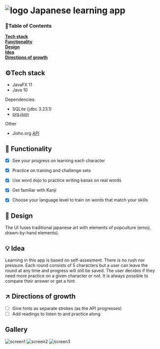 # ![logo](https://emojipedia-us.s3.dualstack.us-west-1.amazonaws.com/thumbs/60/apple/51/mount-fuji_1f5fb.png) Japanese learning app

### 📖Table of Contents
**[Tech stack](#tech-stack)**<br>
**[Functionality](#functionality)**<br>
**[Design](#design)**<br>
**[Idea](#idea)**<br>
**[Directions of growth](#Directions-of-growth)**<br>

## ⚙️Tech stack
* JavaFX 11
* Java 10

Dependencies:

* SQLite (jdbc 3.23.1)
* [org.json][2]

Other

* Jisho.org [API][1]

## 🎯 Functionality

- [x] See your progress on learning each character
- [x] Practice on training and challenge sets
- [x] Use word dojo to practice writing kanas on real words
- [x] Get familiar with Kanji
- [x] Choose your language level to train on words that match your skills


[1]: https://jisho.org/forum/54fefc1f6e73340b1f160000-is-there-any-kind-of-search-api
[2]: https://jar-download.com/artifacts/org.json

## 🎨 Design

The UI fuses traditional japanese art with elements of popculture (emoji, drawn-by-hand elements). 

## 💡 Idea

Learning in this app is based on self-assesment. There is no rush nor pressure. Each round consists of 5 characters but a user can leave the round at any time and progress will still be saved.
The user decides if they need more practice on a given character or not. It is always possible to compare their answer or get a hint.


## ↗️ Directions of growth

- [ ] Give hints as separate strokes (as the API progresses)
- [ ] Add readings to listen to and practice along

## Gallery

![screen1](https://user-images.githubusercontent.com/64398325/121964217-7d298580-cd6b-11eb-8032-4e38bea2069b.PNG)
![screen2](https://user-images.githubusercontent.com/64398325/121964230-8286d000-cd6b-11eb-9972-901032742b06.PNG)
![screen3](https://user-images.githubusercontent.com/64398325/121964245-874b8400-cd6b-11eb-818b-838e4899c22f.PNG)





